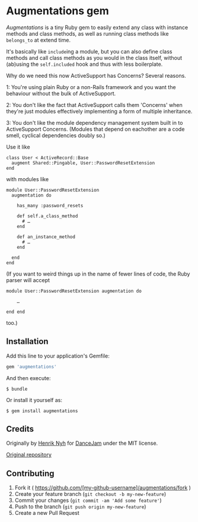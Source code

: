 # Augmentations gem

*Augmentations* is a tiny Ruby gem to easily extend any class with instance methods and class methods, as well as running class methods like `belongs_to` at extend time.

It's basically like `include`ing a module, but you can also define class methods and call class methods as you would in the class itself, without (ab)using the `self.included` hook and thus with less boilerplate.

Why do we need this now ActiveSupport has Concerns? Several reasons.

1: You're using plain Ruby or a non-Rails framework and you want the behaviour without the bulk of ActiveSupport.

2: You don't like the fact that ActiveSupport calls them 'Concerns' when they're just modules effectively implementing a form of multiple inheritance.

3: You don't like the module dependency management system built in to ActiveSupport Concerns. (Modules that depend on eachother are a code smell, cyclical dependencies doubly so.)  

Use it like

    class User < ActiveRecord::Base
      augment Shared::Pingable, User::PasswordResetExtension
    end

with modules like

    module User::PasswordResetExtension
      augmentation do

        has_many :password_resets

        def self.a_class_method
          # …
        end

        def an_instance_method
          # …
        end

      end
    end

(If you want to weird things up in the name of fewer lines of code, the Ruby parser will accept

    module User::PasswordResetExtension augmentation do

        …

    end end

too.)


## Installation

Add this line to your application's Gemfile:

```ruby
gem 'augmentations'
```

And then execute:

    $ bundle

Or install it yourself as:

    $ gem install augmentations


## Credits

Originally by [Henrik Nyh](http://henrik.nyh.se/) for [DanceJam](http://dancejam.com) under the MIT license.

[Original repository](https://github.com/henrik/augmentations/)


## Contributing

1. Fork it ( https://github.com/[my-github-username]/augmentations/fork )
2. Create your feature branch (`git checkout -b my-new-feature`)
3. Commit your changes (`git commit -am 'Add some feature'`)
4. Push to the branch (`git push origin my-new-feature`)
5. Create a new Pull Request
